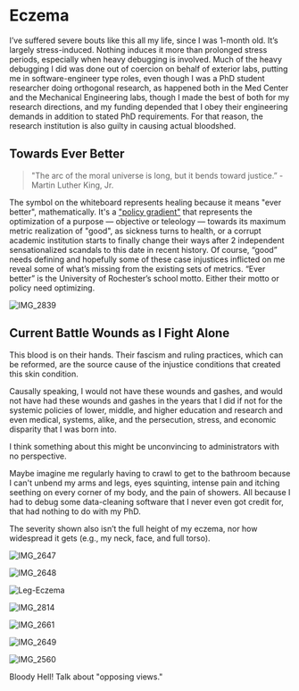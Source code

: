 # Eczema

I’ve suffered severe bouts like this all my life, since I was 1-month old. It’s largely stress-induced. Nothing induces it more than prolonged stress periods, especially when heavy debugging is involved. Much of the heavy debugging I did was done out of coercion on behalf of exterior labs, putting me in software-engineer type roles, even though I was a PhD student researcher doing orthogonal research, as happened both in the Med Center and the Mechanical Engineering labs, though I made the best of both for my research directions, and my funding depended that I obey their engineering demands in addition to stated PhD requirements. For that reason, the research institution is also guilty in causing actual bloodshed.

## Towards Ever Better

> "The arc of the moral universe is long, but it bends toward justice.” - Martin Luther King, Jr.

The symbol on the whiteboard represents healing because it means "ever better", mathematically. It's a ["policy gradient"](http://www.scholarpedia.org/article/Policy_gradient_methods) that represents the optimization of a purpose — objective or teleology — towards its maximum metric realization of "good", as sickness turns to health, or a corrupt academic institution starts to finally change their ways after 2 independent sensationalized scandals to this date in recent history. Of course, “good” needs defining and hopefully some of these case injustices inflicted on me reveal some of what’s missing from the existing sets of metrics. “Ever better” is the University of Rochester’s school motto. Either their motto or policy need optimizing.

![IMG_2839](https://github.com/slerman12/BrokenWisdoms/assets/9126603/167a5106-17a8-4c09-a3aa-1b40604c453c)

## Current Battle Wounds as I Fight Alone

This blood is on their hands. Their fascism and ruling practices, which can be reformed, are the source cause of the injustice conditions that created this skin condition.

Causally speaking, I would not have these wounds and gashes, and would not have had these wounds and gashes in the years that I did if not for the systemic policies of lower, middle, and higher education and research and even medical, systems, alike, and the persecution, stress, and economic disparity that I was born into.

I think something about this might be unconvincing to administrators with no perspective.

Maybe imagine me regularly having to crawl to get to the bathroom because I can't unbend my arms and legs, eyes squinting, intense pain and itching seething on every corner of my body, and the pain of showers. All because I had to debug some data-cleaning software that I never even got credit for, that had nothing to do with my PhD.

The severity shown also isn’t the full height of my eczema, nor how widespread it gets (e.g., my neck, face, and full torso).

![IMG_2647](https://github.com/slerman12/BrokenWisdoms/assets/9126603/a5626beb-b0fd-4862-ae9f-0b03be56e79f)

![IMG_2648](https://github.com/slerman12/BrokenWisdoms/assets/9126603/1112f270-57d2-434d-b4bb-9ed3bf1e9520)

![Leg-Eczema](https://github.com/animal-tree/BrokenWisdoms/assets/142250284/74015537-382e-4686-b751-eaedb1859d52)

![IMG_2814](https://github.com/slerman12/BrokenWisdoms/assets/9126603/9b6d2715-9e5d-4185-800d-44a88fa364df)

![IMG_2661](https://github.com/animal-tree/BrokenWisdoms/assets/142250284/8580ed2a-260a-40be-804b-446230fab5ab)

![IMG_2649](https://github.com/slerman12/BrokenWisdoms/assets/9126603/40fdd37e-76e2-4087-823c-35cacd911f69)

![IMG_2560](https://github.com/slerman12/BrokenWisdoms/assets/9126603/adebf6c9-20a4-4895-be8f-088ff61a60c1)

Bloody Hell! Talk about "opposing views." 

